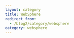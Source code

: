 ```yaml
---
layout: category
title: WebSphere
redirect_from:
  - /blog2/category/websphere
category: websphere
---
```

